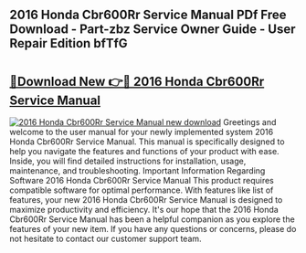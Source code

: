 ## 2016 Honda Cbr600Rr Service Manual PDf Free Download - Part-zbz Service Owner Guide - User Repair Edition bfTfG

# <h2><a href="http://bc77648.oget.top/?id=2016+Honda+Cbr600Rr+Service+Manual">🔗Download New 👉🔴 2016 Honda Cbr600Rr Service Manual</a></h2>

[![2016 Honda Cbr600Rr Service Manual new download](https://i.imgur.com/5g1atiW.png)](http://bc77648.oget.top/?id=2016+Honda+Cbr600Rr+Service+Manual)
Greetings and welcome to the user manual for your newly implemented system 2016 Honda Cbr600Rr Service Manual. This manual is specifically designed to help you navigate the features and functions of your product with ease. Inside, you will find detailed instructions for installation, usage, maintenance, and troubleshooting. Important Information Regarding Software 2016 Honda Cbr600Rr Service Manual This product requires compatible software for optimal performance. With features like list of features, your new 2016 Honda Cbr600Rr Service Manual is designed to maximize productivity and efficiency. It's our hope that the 2016 Honda Cbr600Rr Service Manual has been a helpful companion as you explore the features of your new item. If you have any questions or concerns, please do not hesitate to contact our customer support team.
